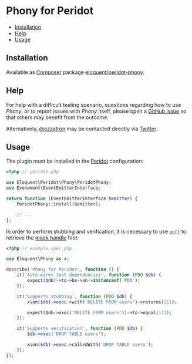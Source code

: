 # Phony for Peridot

- [Installation]
- [Help]
- [Usage]

## Installation

Available as [Composer] package [eloquent/peridot-phony].

## Help

For help with a difficult testing scenario, questions regarding how to use
*Phony*, or to report issues with *Phony* itself, please open a [GitHub issue]
so that others may benefit from the outcome.

Alternatively, [@ezzatron] may be contacted directly via [Twitter].

## Usage

The plugin must be installed in the [Peridot] configuration:

```php
<?php // peridot.php

use Eloquent\Peridot\Phony\PeridotPhony;
use Evenement\EventEmitterInterface;

return function (EventEmitterInterface $emitter) {
    PeridotPhony::install($emitter);

    // ...
};
```

In order to perform stubbing and verification, it is necessary to use
[`on()`] to retrieve the [mock handle] first:

```php
<?php // example.spec.php

use Eloquent\Phony as x;

describe('Phony for Peridot', function () {
    it('Auto-wires test dependencies', function (PDO $db) {
        expect($db)->to->be->an->instanceof('PDO');
    });

    it('Supports stubbing', function (PDO $db) {
        x\on($db)->exec->with('DELETE FROM users')->returns(111);

        expect($db->exec('DELETE FROM users'))->to->equal(111);
    });

    it('Supports verification', function (PDO $db) {
        $db->exec('DROP TABLE users');

        x\on($db)->exec->calledWith('DROP TABLE users');
    });
});
```

<!-- Heading references -->

[help]: #help
[installation]: #installation
[usage]: #usage

<!-- External references -->

[@ezzatron]: https://github.com/ezzatron
[`on()`]: http://eloquent-software.com/phony/latest/#facade.on
[composer]: http://getcomposer.org/
[eloquent/peridot-phony]: https://packagist.org/packages/eloquent/peridot-phony
[github issue]: https://github.com/eloquent/peridot-phony/issues
[mock handle]: http://eloquent-software.com/phony/latest/#mock-handles
[peridot]: http://peridot-php.github.io/
[twitter]: https://twitter.com/ezzatron
